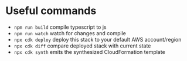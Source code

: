 # Useful commands

- `npm run build`   compile typescript to js
- `npm run watch`   watch for changes and compile
- `npx cdk deploy`  deploy this stack to your default AWS account/region
- `npx cdk diff`    compare deployed stack with current state
- `npx cdk synth`   emits the synthesized CloudFormation template
